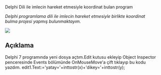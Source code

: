 Delphi Dili ile imlecin hareket etmesiyle koordinat bulan program

*Delphi programlama dili ile imlecin hareket etmesiyle birlikte koordinat bulma projesi yapmış bulunmaktayım.*

![](https://github.com/mervecananyagci/Delphi-ile-Koordinat/blob/main/m.png?raw=true)

## Açıklama
Delphi 7 programında yeni dosya açtım.Edit kutusu ekleyip Object Inspector penceresinde Events bölümünde OnMouseMove'a çift tıklayıp bu kodu yazdım.
 edit1.Text:='yatay='+inttostr(x)+'dikey='+inttostr(y);
